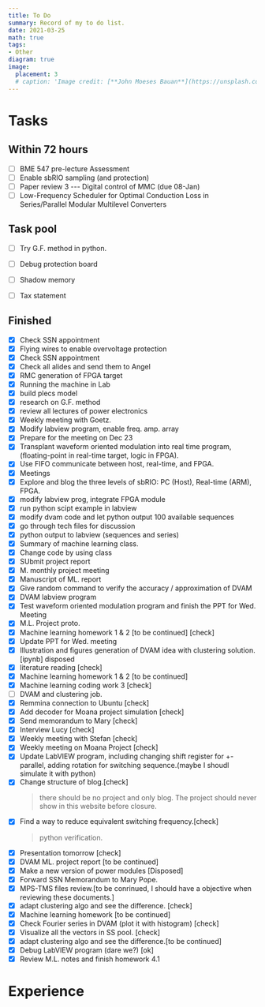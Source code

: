 ```yaml
---
title: To Do
summary: Record of my to do list.
date: 2021-03-25
math: true
tags:
- Other
diagram: true
image:
  placement: 3
  # caption: 'Image credit: [**John Moeses Bauan**](https://unsplash.com/photos/OGZtQF8iC0g)'
---
```


# Tasks

## Within 72 hours
- [ ] BME 547 pre-lecture Assessment
- [ ] Enable sbRIO sampling (and protection)
- [ ] Paper review 3 --- Digital control of MMC (due 08-Jan)
- [ ] Low-Frequency Scheduler for Optimal Conduction Loss in Series/Parallel Modular Multilevel Converters 

## Task pool
- [ ] Try G.F. method in python.
- [ ] Debug protection board
- [ ] Shadow memory
- [ ] Tax statement


## Finished

- [x] Check SSN appointment
- [x] Flying wires to enable overvoltage protection
- [x] Check SSN appointment
- [x] Check all alides and send them to Angel
- [x] RMC generation of FPGA target
- [x] Running the machine in Lab
- [x] build plecs model
- [x] research on G.F. method
- [x] review all lectures of power electronics
- [x] Weekly meeting with Goetz.
- [x] Modify labview program, enable freq. amp. array 
- [x] Prepare for the meeting on Dec 23
- [x] Transplant waveform oriented modulation into real time program, (floating-point in real-time target, logic in FPGA).
- [x] Use FIFO communicate between host, real-time, and FPGA. 
- [x] Meetings
- [x] Explore and blog the three levels of sbRIO: PC (Host), Real-time (ARM), FPGA.
- [x] modify labview prog, integrate FPGA module
- [x] run python scipt example in labview
- [x] modify dvam code and let python output 100 available sequences 
- [x] go through tech files for discussion
- [x] python output to labview (sequences and series)
- [x] Summary of machine learning class. 
- [x] Change code by using class
- [x] SUbmit project report
- [x] M. monthly project meeting
- [x] Manuscript of ML. report
- [x] Give random command to verify the accuracy / approximation of DVAM
- [x] DVAM labview program 
- [x] Test waveform oriented modulation program and finish the PPT for Wed. Meeting
- [x] M.L. Project proto.
- [x] Machine learning homework 1 & 2 [to be continued] [check]
- [x] Update PPT for Wed. meeting 
- [x] Illustration and figures generation of DVAM idea with clustering solution. [ipynb] disposed 
- [x] literature reading [check] 
- [x] Machine learning homework 1 & 2 [to be continued]
- [x] Machine learning coding work 3 [check]
- [ ] DVAM and clustering job. 
- [x] Remmina connection to Ubuntu [check]
- [x] Add decoder for Moana project simulation [check]
- [x] Send memorandum to Mary [check]
- [x] Interview Lucy [check] 
- [x] Weekly meeting with Stefan [check]
- [x] Weekly meeting on Moana Project [check]
- [x] Update LabVIEW program, including changing shift register for +- parallel, adding rotation for switching sequence.(maybe I shoudl simulate it with python) 
- [x] Change structure of blog.[check]
  > there should be no project and only blog. The project should never show in this website before closure. 
- [x] Find a way to reduce equivalent switching frequency.[check] 
  > python verification.
- [x] Presentation tomorrow [check]
- [x] DVAM ML. project report [to be continued]
- [x] Make a new version of power modules [Disposed]
- [x] Forward SSN Memorandum to Mary Pope.
- [x] MPS-TMS files review.[to be conrinued, I should have a objective when reviewing these documents.] 
- [x] adapt clustering algo and see the difference. [check] 
- [x] Machine learning homework [to be continued]
- [x] Check Fourier series in DVAM (plot it with histogram) [check]
- [x] Visualize all the vectors in SS pool. [check]
- [x] adapt clustering algo and see the difference.[to be continued] 
- [x] Debug LabVIEW program (dare we?) [ok] 
- [x] Review M.L. notes and finish homework 4.1

# Experience




